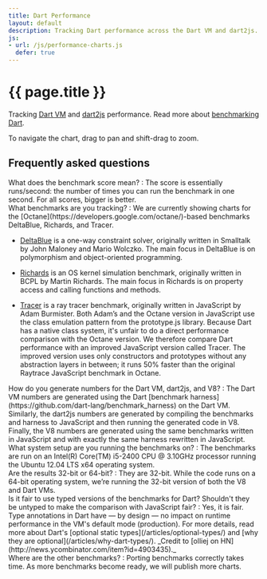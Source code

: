 ```yaml
---
title: Dart Performance
layout: default
description: Tracking Dart performance across the Dart VM and dart2js.
js:
- url: /js/performance-charts.js
  defer: true
---
```


# {{ page.title }}

Tracking [Dart VM](/docs/dart-up-and-running/contents/ch04-tools-dart-vm.html) and
[dart2js](/docs/dart-up-and-running/contents/ch04-tools-dart2js.html) performance. Read more about
[benchmarking Dart](/articles/benchmarking/).

<ul class="nav nav-tabs" id="performance-charts-nav">
</ul>

<div class="tab-content" id="performance-charts">
</div>

To navigate the chart, drag to pan and shift-drag to zoom.

<section id="performance-faq" markdown="1">

## Frequently asked questions 

<div markdown="1">
What does the benchmark score mean?
: The score is essentially runs/second: the number of times
  you can run the benchmark in one second. For all scores,
  bigger is better.
</div>

<div markdown="1">
What benchmarks are you tracking?
: We are currently showing charts for the
  [Octane](https://developers.google.com/octane/)-based benchmarks
  DeltaBlue, Richards, and Tracer.

  * [DeltaBlue](https://github.com/dart-lang/benchmark_harness/blob/master/example/DeltaBlue.dart)
  is a one-way constraint solver, originally written in Smalltalk by
  John Maloney and Mario Wolczko. The main focus in DeltaBlue is on
  polymorphism and object-oriented programming.

  * [Richards](https://github.com/dart-lang/benchmark_harness/blob/master/example/Richards.dart)
  is an OS kernel simulation benchmark, originally written
  in BCPL by Martin Richards. The main focus in Richards is on property
  access and calling functions and methods.

  * [Tracer](https://github.com/dart-lang/benchmark_harness/tree/master/example/Tracer/dart)
  is a ray tracer benchmark,
  originally written in JavaScript by Adam Burmister.
  Both Adam’s and the Octane version in JavaScript use
  the class emulation pattern from the prototype.js library.
  Because Dart has a native class system,
  it's unfair to do a direct performance comparison with the Octane version.
  We therefore compare Dart performance with
  an improved JavaScript version called Tracer.
  The improved version uses only constructors and prototypes
  without any abstraction layers in between;
  it runs 50% faster than the original
  Raytrace JavaScript benchmark in Octane.
</div>

<div markdown="1">
How do you generate numbers for the Dart VM, dart2js, and V8?
: The Dart VM numbers are generated using the Dart
  [benchmark harness](https://github.com/dart-lang/benchmark_harness) on the
  Dart VM. Similarly, the dart2js numbers are generated by compiling the
  benchmarks and harness to JavaScript
  and then running the generated code in V8.
  Finally, the V8 numbers are generated using the same benchmarks written in
  JavaScript and with exactly the same harness rewritten in JavaScript.
</div>

<div markdown="1">
What system setup are you running the benchmarks on?
: The benchmarks are run on an Intel(R) Core(TM) i5-2400 CPU @ 3.10GHz
  processor running the Ubuntu 12.04 LTS x64 operating system.
</div>

<div markdown="1">
Are the results 32-bit or 64-bit?
: They are 32-bit. While the code runs on a 64-bit operating system, we’re
  running the 32-bit version of both the V8 and Dart VMs.
</div>

<div markdown="1">
Is it fair to use typed versions of the benchmarks for Dart? Shouldn't they be untyped to make the comparison with JavaScript fair? 
: Yes, it is fair. Type annotations in Dart have &mdash; by design &mdash;
  no impact on
  runtime performance in the VM's default mode (production). For more details,
  read more about Dart's
  [optional static types](/articles/optional-types/) and
  [why they are optional](/articles/why-dart-types/).
  _Credit to [olliej on HN](http://news.ycombinator.com/item?id=4903435)._
</div>

<div markdown="1">
Where are the other benchmarks?
: Porting benchmarks correctly takes time. As more benchmarks become ready,
  we will publish more charts.
</div>

</section>
